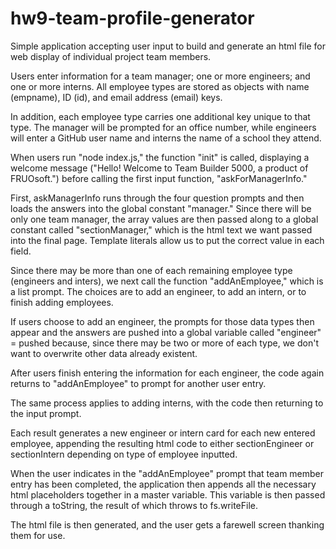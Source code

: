 # hw9-team-profile-generator

Simple application accepting user input to build and generate an html file for web display of individual project team members.

Users enter information for a team manager; one or more engineers; and one or more interns. All employee types are stored as objects with name (empname), ID (id), and email address (email) keys.

In addition, each employee type carries one additional key unique to that type. The manager will be prompted for an office number, while engineers will enter a GitHub user name and interns the name of a school they attend.

When users run "node index.js," the function "init" is called, displaying a welcome message ("Hello! Welcome to Team Builder 5000, a product of FRUOsoft.") before calling the first input function, "askForManagerInfo." 

First, askManagerInfo runs through the four question prompts and then loads the answers into the global constant "manager." Since there will be only one team manager, the array values are then passed along to a global constant called "sectionManager," which is the html text we want passed into the final page. Template literals allow us to put the correct value in each field.

Since there may be more than one of each remaining employee type (engineers and inters), we next call the function "addAnEmployee," which is a list prompt. The choices are to add an engineer, to add an intern, or to finish adding employees.

If users choose to add an engineer, the prompts for those data types then appear and the answers are pushed into a global variable called "engineer" = pushed because, since there may be two or more of each type, we don't want to overwrite other data already existent.

After users finish entering the information for each engineer, the code again returns to "addAnEmployee" to prompt for another user entry. 

The same process applies to adding interns, with the code then returning to the input prompt.

Each result generates a new engineer or intern card for each new entered employee, appending the resulting html code to either sectionEngineer or sectionIntern depending on type of employee inputted.

When the user indicates in the "addAnEmployee" prompt that team member entry has been completed, the application then appends all the necessary html placeholders together in a master variable. This variable is then passed through a toString, the result of which throws to fs.writeFile.

The html file is then generated, and the user gets a farewell screen thanking them for use.


